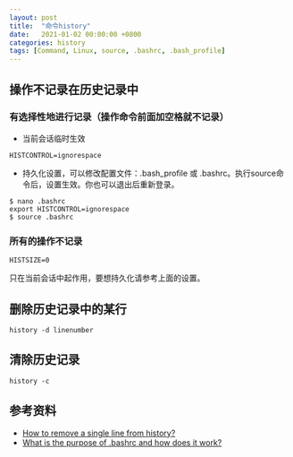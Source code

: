 ```yaml
---
layout: post
title:  "命令history"
date:   2021-01-02 00:00:00 +0800
categories: history
tags: [Command, Linux, source, .bashrc, .bash_profile]
---
```


## 操作不记录在历史记录中
### 有选择性地进行记录（操作命令前面加空格就不记录）
* 当前会话临时生效
```shell
HISTCONTROL=ignorespace
```

* 持久化设置，可以修改配置文件：.bash_profile 或 .bashrc。执行source命令后，设置生效。你也可以退出后重新登录。
```shell
$ nano .bashrc
export HISTCONTROL=ignorespace
$ source .bashrc
```

### 所有的操作不记录
```shell
HISTSIZE=0
```
只在当前会话中起作用，要想持久化请参考上面的设置。

## 删除历史记录中的某行
```shell
history -d linenumber
```

## 清除历史记录
```shell
history -c
```

## 参考资料
* [How to remove a single line from history?](https://unix.stackexchange.com/questions/49214/how-to-remove-a-single-line-from-history)
* [What is the purpose of .bashrc and how does it work?](https://unix.stackexchange.com/questions/129143/what-is-the-purpose-of-bashrc-and-how-does-it-work)
